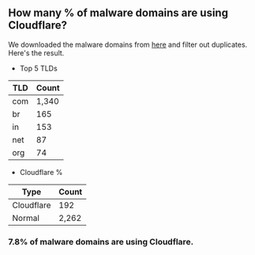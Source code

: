 ## How many % of malware domains are using Cloudflare?


We downloaded the malware domains from [here](https://urlhaus.abuse.ch) and filter out duplicates.
Here's the result.


[//]: # (start replacement)


- Top 5 TLDs

| TLD | Count |
| --- | --- |
| com | 1,340 |
| br | 165 |
| in | 153 |
| net | 87 |
| org | 74 |


- Cloudflare %

| Type | Count |
| --- | --- |
| Cloudflare | 192 |
| Normal | 2,262 |


### 7.8% of malware domains are using Cloudflare.